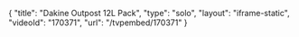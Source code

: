 {
    "title": "Dakine Outpost 12L Pack",
    "type": "solo",
    "layout": "iframe-static",
    "videoId": "170371",
    "url": "\/tvpembed\/170371"
}